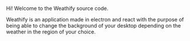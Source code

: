 Hi! Welcome to the Weathify source code.

Weathify is an application made in electron and react with the purpose of being able to change the background of your 
desktop depending on the weather in the region of your choice.
